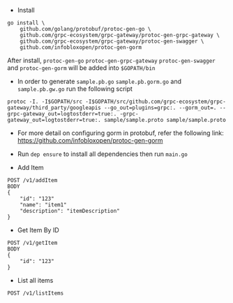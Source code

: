 * Install

```
go install \
    github.com/golang/protobuf/protoc-gen-go \
    github.com/grpc-ecosystem/grpc-gateway/protoc-gen-grpc-gateway \
    github.com/grpc-ecosystem/grpc-gateway/protoc-gen-swagger \
    github.com/infobloxopen/protoc-gen-gorm
```

After install, `protoc-gen-go` `protoc-gen-grpc-gateway` `protoc-gen-swagger` and `protoc-gen-gorm` will be added into `$GOPATH/bin`

* In order to generate `sample.pb.go` `sample.pb.gorm.go` and `sample.pb.gw.go` run the following script

```shell script
protoc -I. -I$GOPATH/src -I$GOPATH/src/github.com/grpc-ecosystem/grpc-gateway/third_party/googleapis --go_out=plugins=grpc:. --gorm_out=. --grpc-gateway_out=logtostderr=true:. -grpc-gateway_out=logtostderr=true:. sample/sample.proto sample/sample.proto
```

* For more detail on configuring gorm in protobuf, refer the following link:
https://github.com/infobloxopen/protoc-gen-gorm

* Run `dep ensure` to install all dependencies then run `main.go`

* Add Item
```
POST /v1/addItem
BODY
{
    "id": "123"
    "name": "item1"
    "description": "itemDescription"
}
```

* Get Item By ID

```
POST /v1/getItem
BODY
{
    "id": "123"
}
```

* List all items

```
POST /v1/listItems
```
